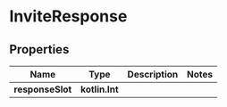
# InviteResponse

## Properties
Name | Type | Description | Notes
------------ | ------------- | ------------- | -------------
**responseSlot** | **kotlin.Int** |  | 



